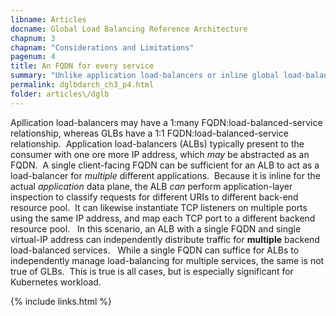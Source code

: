 ```yaml
---
libname: Articles
docname: Global Load Balancing Reference Architecture
chapnum: 3
chapnam: "Considerations and Limitations"
pagenum: 4
title: An FQDN for every service
summary: "Unlike application load-balancers or inline global load-balancers, DNS-global load-balancers require a unique FQDN for each load-balanced service."
permalink: dglbdarch_ch3_p4.html
folder: articles\/dglb
---
```


Apllication load-balancers may have a 1:many FQDN:load-balanced-service relationship, whereas GLBs have a 1:1 FQDN:load-balanced-service relationship.  Application load-balancers (ALBs) typically present to the consumer with one ore more IP address, which *may* be abstracted as an FQDN.  A single client-facing FQDN can be sufficient for an ALB to act as a load-balancer for *multiple* different applications.  Because it is inline for the actual *application* data plane, the ALB *can* perform application-layer inspection to classify requests for different URIs to different back-end resource pool.  It can likewise instantiate TCP listeners on multiple ports using the same IP address, and map each TCP port to a different backend resource pool.   In this scenario, an ALB with a single FQDN and single virtual-IP address can independently distribute traffic for **multiple** backend load-balanced services.   While a single FQDN can suffice for ALBs to independently manage load-balancing for multiple services, the same is not true of GLBs.  This is true is all cases, but is especially significant for Kubernetes workload.

{% include links.html %}